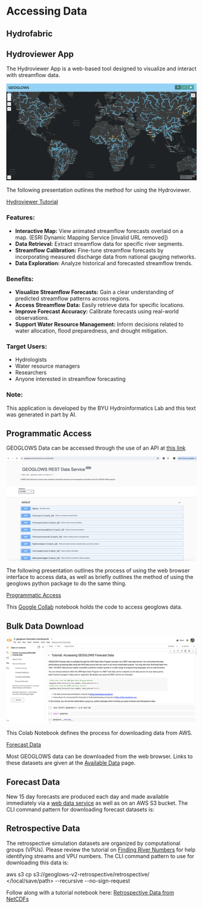 # Accessing Data

## Hydrofabric

## Hydroviewer App
The Hydroviewer App is a web-based tool designed to visualize and interact with streamflow data.

![image](img6.png)

The following presentation outlines the method for using the
Hydroviewer. 

[Hydroviewer Tutorial](https://byu.sharepoint.com/:p:/r/sites/BYUHydroinformaticsLaboratory/Shared%20Documents/geoglows-training/GEOGLOWS%20Master%20Training%20Materials/Accessing%20GEOGLOWS%20Data/GEOGloWS%20Hydroviewer%20Tutorial%20.pptx?d=w85886b618747498999f74dac596a7f47&csf=1&web=1&e=IusrWy)

### Features:

* <b>Interactive Map:</b> View animated streamflow forecasts overlaid on a map. (ESRI Dynamic Mapping Service [invalid URL removed])
* <b>Data Retrieval:</b> Extract streamflow data for specific river segments.
* <b>Streamflow Calibration:</b> Fine-tune streamflow forecasts by incorporating measured discharge data from national gauging networks.
* <b>Data Exploration:</b> Analyze historical and forecasted streamflow trends.

### Benefits:

* <b>Visualize Streamflow Forecasts:</b> Gain a clear understanding of predicted streamflow patterns across regions.
* <b>Access Streamflow Data:</b> Easily retrieve data for specific locations.
* <b>Improve Forecast Accuracy:</b> Calibrate forecasts using real-world observations.
* <b>Support Water Resource Management:</b> Inform decisions related to water allocation, flood preparedness, and drought mitigation.

### Target Users:

* Hydrologists
* Water resource managers
* Researchers
* Anyone interested in streamflow forecasting

### Note:

This application is developed by the BYU Hydroinformatics Lab and this text was generated in part by AI.

## Programmatic Access

GEOGLOWS Data can be accessed through the use of an API at [this link][1]

![image](image2.png)

The following presentation outlines the process of using the web browser interface to access data, as well as briefly outlines the 
method of using the geoglows python package to do the same thing. 

[Programmatic Access][2]

This [Google Collab][3] notebook holds the code to access geoglows data. 


[1]: https://geoglows.ecmwf.int/documentation#/default/get_dates
[2]: https://byu.sharepoint.com/:p:/r/sites/BYUHydroinformaticsLaboratory/Shared%20Documents/geoglows-training/GEOGLOWS%20Master%20Training%20Materials/Accessing%20GEOGLOWS%20Data/Programmatic%20Access%202.0.pptx?d=wb82414d8ae2640f0bb2bcb790a966b6d&csf=1&web=1&e=06SVks
[3]: https://colab.research.google.com/drive/13k9N87nwiA3GL0wYp4zNxIdj-lho0NLE


## Bulk Data Download

![image5](image5.png)

This Colab Notebook defines the process for downloading data from AWS.

[Forecast Data](https://colab.research.google.com/drive/1tOuybiHK3HuxwL0MHDhGRbU65-yaolGs?usp=sharing)

Most GEOGLOWS data can be downloaded from the web browser. Links to these datasets are given at the [Available Data](https://data.geoglows.org/available-data) page.

## Forecast Data
New 15 day forecasts are produced each day and made available immediately via a [web data service](https://geoglows.ecmwf.int) as well as on an AWS S3 bucket. The CLI command pattern for downloading forecast datasets is:

## Retrospective Data
The retrospective simulation datasets are organized by computational groups (VPUs). Please review the tutorial on [Finding River Numbers](https://data.geoglows.org/tutorials/finding-river-numbers) for help identifying streams and VPU numbers. The CLI command pattern to use for downloading this data is:

aws s3 cp s3://geoglows-v2-retrospective/retrospective/<vpu-number-here> </local/save/path> --recursive --no-sign-request

Follow along with a tutorial notebook here: 
[Retrospective Data from NetCDFs](https://colab.research.google.com/drive/1jU915e-OrSnawi_OJkEH7gj4Pznu4qzu?usp=share_link)
